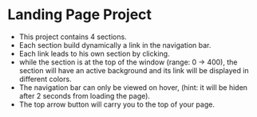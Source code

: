 # Landing Page Project

- This project contains 4 sections.
- Each section build dynamically a link in the navigation bar.
- Each link leads to his own section by clicking.
- while the section is at the top of the window (range: 0 -> 400), the section will have an active background and its link will be displayed in different colors.
- The navigation bar can only be viewed on hover, (hint: it will be hiden after 2 seconds from loading the page).
- The top arrow button will carry you to the top of your page.


